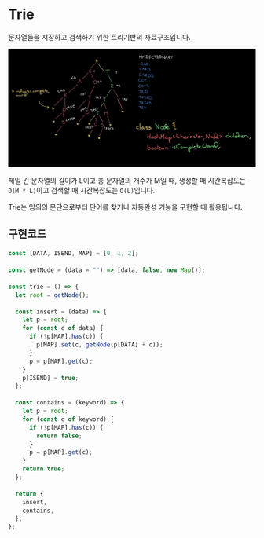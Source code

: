 # Trie

문자열들을 저장하고 검색하기 위한 트리기반의 자료구조입니다.

![Trie](../image/trie.png)

제일 긴 문자열의 길이가 L이고 총 문자열의 개수가 M일 때, 생성할 때 시간복잡도는 `O(M * L)`이고 검색할 때 시간복잡도는 `O(L)`입니다.

Trie는 임의의 문단으로부터 단어를 찾거나 자동완성 기능을 구현할 때 활용됩니다.

## 구현코드

```js
const [DATA, ISEND, MAP] = [0, 1, 2];

const getNode = (data = "") => [data, false, new Map()];

const trie = () => {
  let root = getNode();

  const insert = (data) => {
    let p = root;
    for (const c of data) {
      if (!p[MAP].has(c)) {
        p[MAP].set(c, getNode(p[DATA] + c));
      }
      p = p[MAP].get(c);
    }
    p[ISEND] = true;
  };

  const contains = (keyword) => {
    let p = root;
    for (const c of keyword) {
      if (!p[MAP].has(c)) {
        return false;
      }
      p = p[MAP].get(c);
    }
    return true;
  };

  return {
    insert,
    contains,
  };
};
```
